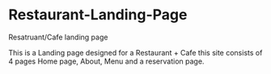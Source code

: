 # Restaurant-Landing-Page
Resatruant/Cafe landing page 

This is a Landing page designed for a Restaurant + Cafe this site consists of 4 pages Home page, About, Menu and a reservation page.
